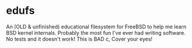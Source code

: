 # edufs
An (OLD &amp; unfinished) educational filesystem for FreeBSD to help me learn BSD kernel internals. Probably the most fun I've ever had writing software. No tests and it doesn't work! This is BAD c, Cover your eyes!  
